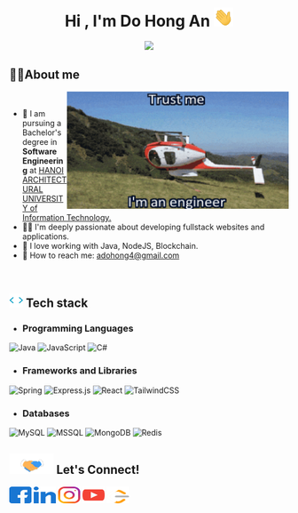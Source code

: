 <h1 align="center"><b>Hi , I'm Do Hong An </b><img src="gifs/hello.gif" width="35"></h1>
<p align="center">
  <a href="https://github.com/DenverCoder1/readme-typing-svg"><img src="https://readme-typing-svg.herokuapp.com?font=Time+New+Roman&color=cyan&size=25&center=true&vCenter=true&width=600&height=100&lines=My+name+is+Do+Hong+An+and+I+am;a+Programming+Developer..&hearts;++;a+Self-taught+Fullstack+Developer,;a+Software+Engineering+Student,;a+Javascript-Fullstack-Developer,;an+Active+Learner/Researcher,;Love+to+learn+new+stuffs..<3"></a>
</p>

## 🧑‍💻<b>About me</b>
<img align="right" alt="Engineer" width="400" src="gifs/trust me.gif">
<br>

- 🔭 I am pursuing a Bachelor's degree in <b>Software Engineering</b> at <a href="https://hau.edu.vn/">HANOI ARCHITECTURAL UNIVERSITY of Information Technology.</a>
- 👨‍💻 I'm deeply passionate about developing fullstack websites and applications. 
- 🍵 I love working with Java, NodeJS, Blockchain.
- 📧 How to reach me: <a href="mailto:adohong4@gmail.com">adohong4@gmail.com</a>
<br>

## <img src="gifs/giphy.gif" width="25"/> <b>Tech stack</b>

- ### Programming Languages
![Java](https://img.shields.io/badge/java-%23ED8B00.svg?style=for-the-badge&logo=openjdk&logoColor=white)
![JavaScript](https://img.shields.io/badge/javascript-%23323330.svg?style=for-the-badge&logo=javascript&logoColor=%23F7DF1E)
![C#](https://img.shields.io/badge/c%23-%23239120.svg?style=for-the-badge&logo=csharp&logoColor=white)

- ### Frameworks and Libraries
![Spring](https://img.shields.io/badge/Spring-6DB33F?style=for-the-badge&logo=spring&logoColor=white)
![Express.js](https://img.shields.io/badge/express.js-%23404d59.svg?style=for-the-badge&logo=express&logoColor=%2361DAFB)
![React](https://img.shields.io/badge/react-%2320232a.svg?style=for-the-badge&logo=react&logoColor=%2361DAFB)
![TailwindCSS](https://img.shields.io/badge/Tailwind_CSS-38B2AC?style=for-the-badge&logo=tailwind-css&logoColor=white)

- ### Databases
![MySQL](https://img.shields.io/badge/MySQL-00000F?style=for-the-badge&logo=mysql&logoColor=white)
![MSSQL](https://img.shields.io/badge/Microsoft_SQL_Server-CC2927?style=for-the-badge&logo=microsoft-sql-server&logoColor=white)
![MongoDB](https://img.shields.io/badge/MongoDB-4EA94B?style=for-the-badge&logo=mongodb&logoColor=white)
![Redis](https://img.shields.io/badge/redis-%23DD0031.svg?&style=for-the-badge&logo=redis&logoColor=white)

## <img src="gifs/handshake.gif" width ="80"><b> Let's Connect!</b>
<p align="left">
<a href="https://www.facebook.com/hoa.nguyennhu.775" target="blank"><img align="center" src="logos/facebook.svg" alt="Đỗ Hồng An" height="30" width="40" /></a>
<a href="https://www.linkedin.com/in/an-%C4%91%E1%BB%97-h%E1%BB%93ng-730109229/" target="blank"><img align="center" src="logos/linked-in.svg" alt="An Hong Do" height="30" width="40" /></a>
<a href="https://www.instagram.com/_dhan03_/" target="blank"><img align="center" src="logos/instagram.svg" alt="Do Hong An" height="30" width="40" /></a>
<a href="/" target="blank"><img align="center" src="logos/youtube.svg" alt="AnDoHong" height="30" width="40" /></a>
  <a href="/" target="blank"><img align="center" src="logos/leet-code.svg" alt="AnDoHong" height="30" width="40" /></a>
</p>

